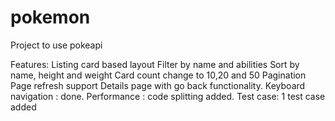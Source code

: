 # pokemon
Project to use pokeapi

Features:
Listing card based layout
Filter by name and abilities
Sort by name, height and weight
Card count change to 10,20 and 50
Pagination
Page refresh support
Details page with go back functionality.
Keyboard navigation : done.
Performance : code splitting added.
Test case: 1 test case added
